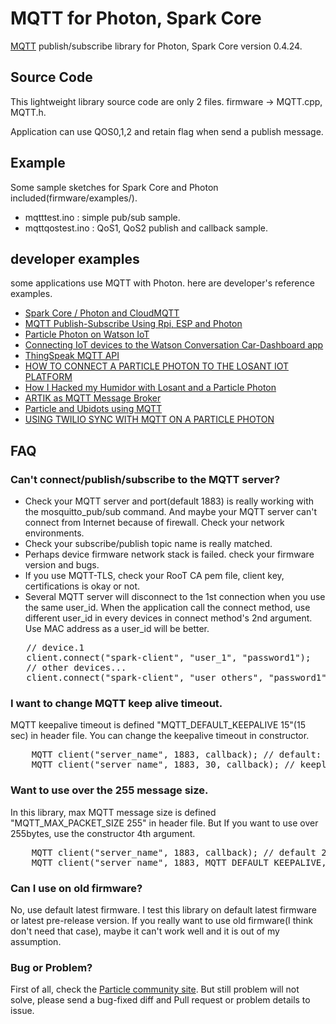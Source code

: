 # MQTT for Photon, Spark Core
<a href="http://mqtt.org/" target=_blank>MQTT</a> publish/subscribe library for Photon, Spark Core version 0.4.24.

## Source Code
This lightweight library source code are only 2 files. firmware -> MQTT.cpp, MQTT.h.

Application can use QOS0,1,2 and retain flag when send a publish message.

## Example
Some sample sketches for Spark Core and Photon included(firmware/examples/).
 - mqtttest.ino	: simple pub/sub sample. 
 - mqttqostest.ino : QoS1, QoS2 publish and callback sample.

## developer examples
some applications use MQTT with Photon. here are developer's reference examples.
- <a href="http://www.instructables.com/id/Spark-Core-Photon-and-CloudMQTT/" target="_blank">Spark Core / Photon and CloudMQTT</a>
- <a href="https://www.hackster.io/anasdalintakam/mqtt-publish-subscribe-using-rpi-esp-and-photon-864fe9#toc--particle-photon-as-mqtt-client-2" target="_blank">MQTT Publish-Subscribe Using Rpi, ESP and Photon</a>
- <a href="http://www.kevinhoyt.com/2016/04/27/particle-photon-on-watson-iot/" target="_blank">Particle Photon on Watson IoT</a>
- <a href="https://developer.ibm.com/recipes/tutorials/connecting-a-iot-device-of-the-watson-conversation-cardashboard-app/" target="_blank">Connecting IoT devices to the Watson Conversation Car-Dashboard app</a>
- <a href="https://jp.mathworks.com/help/thingspeak/mqtt-api.html" target="_blank">ThingSpeak MQTT API</a>
- <a href="https://www.losant.com/blog/how-to-connect-a-particle-photon-to-the-losant-iot-platform" target="_blank">HOW TO CONNECT A PARTICLE PHOTON TO THE LOSANT IOT PLATFORM</a>
- <a href="https://medium.com/@stevecaldwell/how-i-hacked-my-humidor-with-losant-and-a-particle-photon-84342744755b#.b68apdmo1" target="_blank">How I Hacked my Humidor with Losant and a Particle Photon</a>
- <a href="https://developer.artik.io/documentation/advanced-concepts/mqtt/color-mqtt.html" target="_blank">ARTIK as MQTT Message Broker</a>
- <a href="https://ubidots.com/docs/devices/particleMQTT.html" target="_blank">Particle and Ubidots using MQTT</a>
- <a href="https://www.twilio.com/docs/quickstart/sync-iot/mqtt-particle-photon-sync-iot" target="_blank">USING TWILIO SYNC WITH MQTT ON A PARTICLE PHOTON</a>

## FAQ
### Can't connect/publish/subscribe to the MQTT server?
- Check your MQTT server and port(default 1883) is really working with the mosquitto_pub/sub command. And maybe your MQTT server can't connect from Internet because of firewall. Check your network environments.
- Check your subscribe/publish topic name is really matched.
- Perhaps device firmware network stack is failed. check your firmware version and bugs.
- If you use MQTT-TLS, check your RooT CA pem file, client key, certifications is okay or not.
- Several MQTT server will disconnect to the 1st connection when you use the same user_id. When the application call the connect method, use different user_id in every devices in connect method's 2nd argument. Use MAC address as a user_id will be better.
<pre>
   // device.1
   client.connect("spark-client", "user_1", "password1");
   // other devices...
   client.connect("spark-client", "user_others", "password1");
</pre>

### I want to change MQTT keep alive timeout.
MQTT keepalive timeout is defined "MQTT_DEFAULT_KEEPALIVE 15"(15 sec) in header file. You can change the keepalive timeout in constructor.
<pre>
    MQTT client("server_name", 1883, callback); // default: send keepalive packet to MQTT server in every 15sec.
    MQTT client("server_name", 1883, 30, callback); // keepliave timeout is 30sec.
</pre>

### Want to use over the 255 message size.
In this library, max MQTT message size is defined "MQTT_MAX_PACKET_SIZE 255" in header file. But If you want to use over 255bytes, use the constructor 4th argument.
<pre>
    MQTT client("server_name", 1883, callback); // default 255bytes
    MQTT client("server_name", 1883, MQTT_DEFAULT_KEEPALIVE, callback, 512); // max 512bytes
</pre>

### Can I use on old firmware?
No, use default latest firmware. I test this library on default latest firmware or latest pre-release version. If you really want to use old firmware(I think don't need that case), maybe it can't work well and it is out of my assumption.

### Bug or Problem?
First of all, check the <a href="https://community.particle.io/" target="_blank">Particle community site<a/>. But still problem will not solve, please send a bug-fixed diff and Pull request or problem details to issue.

